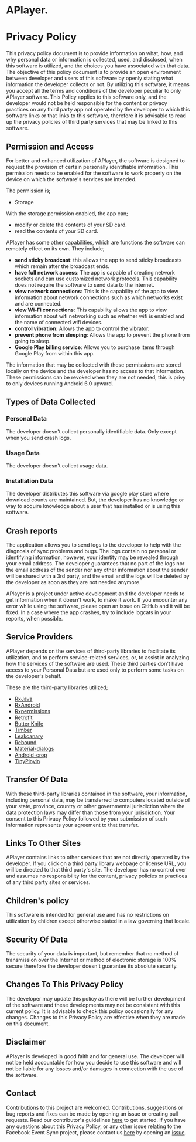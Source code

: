 # APlayer.

# Privacy Policy

This privacy policy document is to provide information on what, how, and why personal data or information is collected, used, and disclosed, when this software is utilized, and the choices you have associated with that data. The objective of this policy document is to provide an open environment between developer and users of this software by openly stating what information the developer collects or not. By utilizing this software, it means you accept all the terms and conditions of the developer peculiar to only APlayer software. This Policy applies to this software only, and the developer would not be held responsible for the content or privacy practices on any third party app not operated by the developer to which this software links or that links to this software, therefore it is advisable to read up the privacy policies of third party services that may be linked to this software.


## Permission and Access

For better and enhanced utilization of APlayer, the software is designed to request the provision of certain personally identifiable information. This permission needs to be enabled for the software to work properly on the device on which the software's services are intended.

The permission is;

- Storage


With the storage permission enabled, the app can;

- modify or delete the contents of your SD card.
- read the contents of your SD card. 


APlayer has some other capabilities, which are functions the software can remotely effect on its own. They include; 

- **send sticky broadcast**: this allows the app to send sticky broadcasts which remain after the broadcast ends. 
- **have full network access**: The app is capable of creating network sockets and can use customized network protocols. This capability does not require the software to send data to the internet.
- **view network connections**: This is the capability of the app to view information about network connections such as which networks exist and are connected.
- **view Wi-Fi connections**: This capability allows the app to view information about wifi networking such as whether wifi is enabled and the name of connected wifi devices.
- **control vibration**: Allows the app to control the vibrator.
- **prevent phone from sleeping**: Allows the app to prevent the phone from going to sleep.
- **Google Play billing service**: Allows you to purchase items through Google Play from within this app. 

The information that may be collected with these permissions are stored locally on the device and the developer has no access to that information. These permissions can be revoked when they are not needed, this is privy to only devices running Android 6.0 upward.

## Types of Data Collected

### Personal Data
The developer doesn't collect personally identifiable data. Only except when you send crash logs. 

### Usage Data
The developer doesn't collect usage data.

### Installation Data
The developer distributes this software via google play store where download counts are maintained. But, the developer has no knowledge or way to acquire knowledge about a user that has installed or is using this software. 

## Crash reports
The application allows you to send logs to the developer to help with the diagnosis of sync problems and bugs. The logs contain no personal or identifying information, however, your identity may be revealed through your email address. The developer guarantees that no part of the logs nor the email address of the sender nor any other information about the sender will be shared with a 3rd party, and the email and the logs will be deleted by the developer as soon as they are not needed anymore.

APlayer is a project under active development and the developer needs to get information when it doesn't work, to make it work. If you encounter any error while using the software, please open an issue on GitHub and it will be fixed. In a case where the app crashes, try to include logcats in your reports, when possible.

## Service Providers

APlayer depends on the services of third-party libraries to facilitate its utilization, and to perform service-related services, or, to assist in analyzing how the services of the software are used. These third parties don't have access to your Personal Data but are used only to perform some tasks on the developer's behalf. 

These are the third-party libraries utilized;

- [RxJava](https://github.com/ReactiveX/RxJava)
- [RxAndroid](https://github.com/ReactiveX/RxAndroid)
- [Rxpermissions](https://github.com/tbruyelle/RxPermissions)
- [Retrofit](https://github.com/square/retrofit)
- [Butter Knife](https://github.com/JakeWharton/butterknife)
- [Timber](https://github.com/JakeWharton/timber)
- [Leakcanary](https://github.com/square/leakcanary)
- [Rebound](https://github.com/facebook/rebound)
- [Material-dialogs](https://github.com/afollestad/material-dialogs)
- [Android-crop](https://github.com/jdamcd/android-crop)
- [TinyPinyin](https://github.com/promeG/TinyPinyin)


## Transfer Of Data
With these third-party libraries contained in the software, your information, including personal data, may be transferred to computers located outside of your state, province, country or other governmental jurisdiction where the data protection laws may differ than those from your jurisdiction. Your consent to this Privacy Policy followed by your submission of such information represents your agreement to that transfer.

## Links To Other Sites

APlayer contains links to other services that are not directly operated by the developer. If you click on a third party library webpage or license URL, you will be directed to that third party's site. The developer has no control over and assumes no responsibility for the content, privacy policies or practices of any third party sites or services.


## Children's policy

This software is intended for general use and has no restrictions on utilization by children except otherwise stated in a law governing that locale.


## Security Of Data

The security of your data is important, but remember that no method of transmission over the Internet or method of electronic storage is 100% secure therefore the developer doesn't guarantee its absolute security.

## Changes To This Privacy Policy

The developer may update this policy as there will be further development of the software and these developments may not be consistent with this current policy. It is advisable to check this policy occasionally for any changes. Changes to this Privacy Policy are effective when they are made on this document.

## Disclaimer

APlayer is developed in good faith and for general use. The developer will not be held accountable for how you decide to use this software and will not be liable for any losses and/or damages in connection with the use of the software.

## Contact

Contributions to this project are welcomed. Contributions, suggestions or bug reports and fixes can be made by opening an issue or creating pull requests. Read our contributor's guidelines [here]() to get started. 
If you have any questions about this Privacy Policy, or any other issue relating to the Facebook Event Sync project, please contact us [here](https://github.com/rRemix/APlayer) by opening an [issue](https://github.com/rRemix/APlayer/issues/new). 
